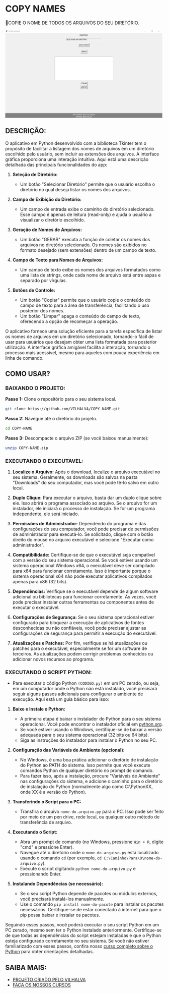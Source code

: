 # COPY NAMES
🎈COPIE O NOME DE TODOS OS ARQUIVOS DO SEU DIRETÓRIO.

<img src="FOTO.png" align="center" width="500"> <br>

## DESCRIÇÃO:
O aplicativo em Python desenvolvido com a biblioteca Tkinter tem o propósito de facilitar a listagem dos nomes de arquivos em um diretório escolhido pelo usuário, sem incluir as extensões dos arquivos. A interface gráfica proporciona uma interação intuitiva. Aqui está uma descrição detalhada das principais funcionalidades do app:

1. **Seleção de Diretório:**
   - Um botão "Selecionar Diretório" permite que o usuário escolha o diretório no qual deseja listar os nomes dos arquivos.

2. **Campo de Exibição do Diretório:**
   - Um campo de entrada exibe o caminho do diretório selecionado. Esse campo é apenas de leitura (read-only) e ajuda o usuário a visualizar o diretório escolhido.

3. **Geração de Nomes de Arquivos:**
   - Um botão "GERAR" executa a função de coletar os nomes dos arquivos no diretório selecionado. Os nomes são exibidos no formato desejado (sem extensões) dentro de um campo de texto.

4. **Campo de Texto para Nomes de Arquivos:**
   - Um campo de texto exibe os nomes dos arquivos formatados como uma lista de strings, onde cada nome de arquivo está entre aspas e separado por vírgulas.

5. **Botões de Controle:**
   - Um botão "Copiar" permite que o usuário copie o conteúdo do campo de texto para a área de transferência, facilitando o uso posterior dos nomes.
   - Um botão "Limpar" apaga o conteúdo do campo de texto, oferecendo a opção de recomeçar a operação.

O aplicativo fornece uma solução eficiente para a tarefa específica de listar os nomes de arquivos em um diretório selecionado, tornando-o fácil de usar para usuários que desejam obter uma lista formatada para posterior utilização. A interface gráfica amigável facilita a interação, tornando o processo mais acessível, mesmo para aqueles com pouca experiência em linha de comando.

## COMO USAR?
### BAIXANDO O PROJETO:
**Passo 1:** Clone o repositório para o seu sistema local.

```bash
git clone https://github.com/VILHALVA/COPY-NAME.git
```

**Passo 2:** Navegue até o diretório do projeto.

```bash
cd COPY-NAME
```

**Passo 3:** Descompacte o arquivo ZIP (se você baixou manualmente):

```bash
unzip COPY-NAME.zip
```

### EXECUTANDO O EXECUTAVEL:
1. **Localize o Arquivo:** Após o download, localize o arquivo executável no seu sistema. Geralmente, os downloads são salvos na pasta "Downloads" do seu computador, mas você pode tê-lo salvo em outro local.

2. **Duplo Clique:** Para executar o arquivo, basta dar um duplo clique sobre ele. Isso abrirá o programa associado ao arquivo. Se o arquivo for um instalador, ele iniciará o processo de instalação. Se for um programa independente, ele será iniciado.

3. **Permissões de Administrador:** Dependendo do programa e das configurações do seu computador, você pode precisar de permissões de administrador para executá-lo. Se solicitado, clique com o botão direito do mouse no arquivo executável e selecione "Executar como administrador".

4. **Compatibilidade:** Certifique-se de que o executável seja compatível com a versão do seu sistema operacional. Se você estiver usando um sistema operacional Windows x64, o executável deve ser compilado para x64 para funcionar corretamente. Isso é importante porque o sistema operacional x64 não pode executar aplicativos compilados apenas para x86 (32 bits).

5. **Dependências:** Verifique se o executável depende de algum software adicional ou bibliotecas para funcionar corretamente. Às vezes, você pode precisar instalar outras ferramentas ou componentes antes de executar o executável.

6. **Configurações de Segurança:** Se o seu sistema operacional estiver configurado para bloquear a execução de aplicativos de fontes desconhecidas ou não confiáveis, você pode precisar ajustar as configurações de segurança para permitir a execução do executável.

7. **Atualizações e Patches:** Por fim, verifique se há atualizações ou patches para o executável, especialmente se for um software de terceiros. As atualizações podem corrigir problemas conhecidos ou adicionar novos recursos ao programa.

### EXECUTANDO O SCRIPT PYTHON:
- Para executar o código Python `(CODIGO.py)` em um PC zerado, ou seja, em um computador onde o Python não está instalado, você precisará seguir alguns passos adicionais para configurar o ambiente de execução. Aqui está um guia básico para isso:

1. **Baixe e Instale o Python:**
   - A primeira etapa é baixar o instalador do Python para o seu sistema operacional. Você pode encontrar o instalador oficial em [python.org](https://www.python.org/downloads/).
   - Se você estiver usando o Windows, certifique-se de baixar a versão adequada para o seu sistema operacional (32 bits ou 64 bits).
   - Siga as instruções do instalador para instalar o Python no seu PC.

2. **Configuração das Variáveis de Ambiente (opcional):**
   - No Windows, é uma boa prática adicionar o diretório de instalação do Python ao PATH do sistema. Isso permite que você execute comandos Python de qualquer diretório no prompt de comando.
   - Para fazer isso, após a instalação, procure "Variáveis de Ambiente" nas configurações do sistema, e adicione o caminho para o diretório de instalação do Python (normalmente algo como C:\PythonXX, onde XX é a versão do Python).

3. **Transferindo o Script para o PC:**
   - Transfira o arquivo `nome-do-arquivo.py` para o PC. Isso pode ser feito por meio de um pen drive, rede local, ou qualquer outro método de transferência de arquivo.

4. **Executando o Script:**
   - Abra um prompt de comando (no Windows, pressione `Win + R`, digite "cmd" e pressione Enter).
   - Navegue até o diretório onde o `nome-do-arquivo.py` está localizado usando o comando `cd` (por exemplo, `cd C:\Caminho\Para\O\nome-do-arquivo.py`).
   - Execute o script digitando `python nome-do-arquivo.py` e pressionando Enter.

5. **Instalando Dependências (se necessário):**
   - Se o seu script Python depende de pacotes ou módulos externos, você precisará instalá-los manualmente.
   - Use o comando `pip install nome-do-pacote` para instalar os pacotes necessários. Certifique-se de estar conectado à internet para que o pip possa baixar e instalar os pacotes.

Seguindo esses passos, você poderá executar o seu script Python em um PC zerado, mesmo sem ter o Python instalado anteriormente. Certifique-se de que todas as dependências do script estejam instaladas e que o Python esteja configurado corretamente no seu sistema. Se você não estiver familiarizado com esses passos, confira nosso [curso completo sobre o Python](https://github.com/VILHALVA/CURSO-DE-PYTHON) para obter orientações detalhadas.

## SAIBA MAIS:
- [PROJETO CRIADO PELO VILHALVA](https://github.com/VILHALVA)
- [FAÇA OS NOSSOS CURSOS](https://github.com/VILHALVA?tab=repositories&q=+topic:CURSO)


